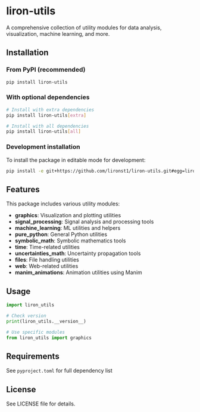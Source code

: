 # liron-utils

A comprehensive collection of utility modules for data analysis, visualization, machine learning, and more.

## Installation

### From PyPI (recommended)
```bash
pip install liron-utils
```

### With optional dependencies
```bash
# Install with extra dependencies
pip install liron-utils[extra]

# Install with all dependencies
pip install liron-utils[all]
```

### Development installation
To install the package in editable mode for development:
```bash
pip install -e git+https://github.com/lironst1/liron-utils.git#egg=liron-utils
```

## Features

This package includes various utility modules:

- **graphics**: Visualization and plotting utilities
- **signal_processing**: Signal analysis and processing tools
- **machine_learning**: ML utilities and helpers
- **pure_python**: General Python utilities
- **symbolic_math**: Symbolic mathematics tools
- **time**: Time-related utilities
- **uncertainties_math**: Uncertainty propagation tools
- **files**: File handling utilities
- **web**: Web-related utilities
- **manim_animations**: Animation utilities using Manim

## Usage

```python
import liron_utils

# Check version
print(liron_utils.__version__)

# Use specific modules
from liron_utils import graphics
```

## Requirements

See `pyproject.toml` for full dependency list

## License

See LICENSE file for details.
